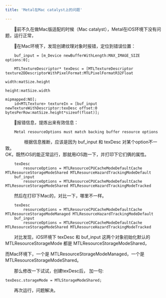 ```yaml
---
title: 'Metal在Mac catalyst上的问题'

---
```

  
　　前不久在做Mac版适配的时候（Mac catalyst），Metal在iOS环境下没有问题，运行正常，  

　　在Mac环境下，发现创建纹理对象时报错，定位到错误位置：  

~~~~{ruby}
    buf_input = [m_Device newBufferWithLength:MAX_IMAGE_SIZE options:0];

    MTLTextureDescriptor* texDesc = [MTLTextureDescriptor texture2DDescriptorWithPixelFormat:MTLPixelFormatR32Float
                                                                                       width:matSize.height
                                                                                      height:matSize.width
                                                                                   mipmapped:NO];
    id<MTLTexture> textureIn = [buf_input newTextureWithDescriptor:texDesc offset:0 bytesPerRow:matSize.height*sizeof(float)];
~~~~  

　　报错信息，提炼出来有效信息：  
~~~~{ruby}
    Metal resourceOptions must match backing buffer resource options
~~~~  
　　
　　根据信息推断，应该是因为 buf_input 和 texDesc 对某个option不一致。  
OK，既然iOS的能正常运行，那就用iOS跑一下，并打印下它们俩的属性。

~~~~{ruby}
    texDesc
        resourceOptions = MTLResourceCPUCacheModeDefaultCache MTLResourceStorageModeShared MTLResourceHazardTrackingModeDefault  
    buf_input
        resourceOptions = MTLResourceCPUCacheModeDefaultCache MTLResourceStorageModeShared MTLResourceHazardTrackingModeTracked  
~~~~  

　　然后在打印下Mac的，对比一下，哪里不一样。  

~~~~{ruby}
    texDesc
        resourceOptions = MTLResourceCPUCacheModeDefaultCache MTLResourceStorageModeManaged MTLResourceHazardTrackingModeDefault  
    buf_input
        resourceOptions = MTLResourceCPUCacheModeDefaultCache MTLResourceStorageModeShared MTLResourceHazardTrackingModeTracked  
~~~~  

　　对比发现，iOS环境下 texDesc 和 buf_input 这两个对象初始化默认的 MTLResourceStorageMode 都是 MTLResourceStorageModeShared，  

而Mac环境下，一个是 MTLResourceStorageModeManaged，一个是 MTLResourceStorageModeShared。  

　　那么修改一下试试，创建texDesc后， 加一句:   
~~~~{ruby}
texDesc.storageMode = MTLStorageModeShared;  
~~~~
　　再次运行，问题解决。


　　

　　




　　